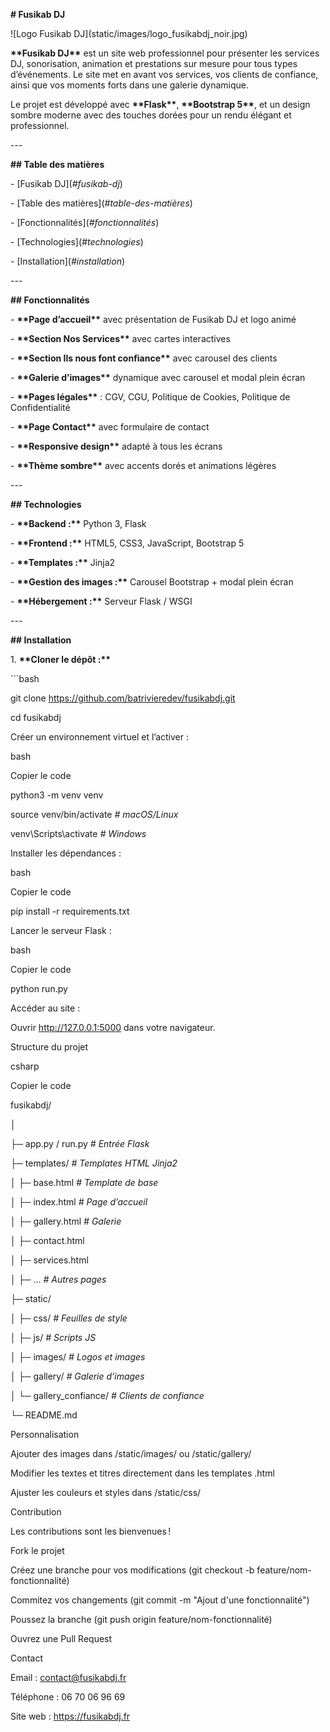 **\# Fusikab DJ**



!\[Logo Fusikab DJ\](static/images/logo\_fusikabdj\_noir.jpg)



**\*\*Fusikab DJ\*\*** est un site web professionnel pour présenter les services DJ, sonorisation, animation et prestations sur mesure pour tous types d’événements. Le site met en avant vos services, vos clients de confiance, ainsi que vos moments forts dans une galerie dynamique.



Le projet est développé avec **\*\*Flask\*\***, **\*\*Bootstrap 5\*\***, et un design sombre moderne avec des touches dorées pour un rendu élégant et professionnel.



\---



**\## Table des matières**



\- \[Fusikab DJ\](_#fusikab-dj_)

\- \[Table des matières\](_#table-des-matières_)

\- \[Fonctionnalités\](_#fonctionnalités_)

\- \[Technologies\](_#technologies_)

\- \[Installation\](_#installation_)



\---



**\## Fonctionnalités**



\- **\*\*Page d’accueil\*\*** avec présentation de Fusikab DJ et logo animé

\- **\*\*Section Nos Services\*\*** avec cartes interactives

\- **\*\*Section Ils nous font confiance\*\*** avec carousel des clients

\- **\*\*Galerie d’images\*\*** dynamique avec carousel et modal plein écran

\- **\*\*Pages légales\*\*** : CGV, CGU, Politique de Cookies, Politique de Confidentialité

\- **\*\*Page Contact\*\*** avec formulaire de contact

\- **\*\*Responsive design\*\*** adapté à tous les écrans

\- **\*\*Thème sombre\*\*** avec accents dorés et animations légères



\---



**\## Technologies**



\- **\*\*Backend :\*\*** Python 3, Flask

\- **\*\*Frontend :\*\*** HTML5, CSS3, JavaScript, Bootstrap 5

\- **\*\*Templates :\*\*** Jinja2

\- **\*\*Gestion des images :\*\*** Carousel Bootstrap + modal plein écran

\- **\*\*Hébergement :\*\*** Serveur Flask / WSGI



\---



**\## Installation**



1\. **\*\*Cloner le dépôt :\*\***



\`\`\`bash

git clone https://github.com/batrivieredev/fusikabdj.git

cd fusikabdj

Créer un environnement virtuel et l’activer :



bash

Copier le code

python3 \-m venv venv

source venv/bin/activate _\# macOS/Linux_

venv\\Scripts\\activate _\# Windows_

Installer les dépendances :



bash

Copier le code

pip install \-r requirements.txt

Lancer le serveur Flask :



bash

Copier le code

python run.py

Accéder au site :



Ouvrir http://127.0.0.1:5000 dans votre navigateur.



Structure du projet

csharp

Copier le code

fusikabdj/

│

├─ app.py / run.py _\# Entrée Flask_

├─ templates/ _\# Templates HTML Jinja2_

│ ├─ base.html _\# Template de base_

│ ├─ index.html _\# Page d’accueil_

│ ├─ gallery.html _\# Galerie_

│ ├─ contact.html

│ ├─ services.html

│ ├─ ... _\# Autres pages_

├─ static/

│ ├─ css/ _\# Feuilles de style_

│ ├─ js/ _\# Scripts JS_

│ ├─ images/ _\# Logos et images_

│ ├─ gallery/ _\# Galerie d’images_

│ └─ gallery\_confiance/ _\# Clients de confiance_

└─ README.md

Personnalisation

Ajouter des images dans /static/images/ ou /static/gallery/



Modifier les textes et titres directement dans les templates .html



Ajuster les couleurs et styles dans /static/css/



Contribution

Les contributions sont les bienvenues !



Fork le projet



Créez une branche pour vos modifications (git checkout \-b feature/nom-fonctionnalité)



Commitez vos changements (git commit \-m "Ajout d'une fonctionnalité")



Poussez la branche (git push origin feature/nom-fonctionnalité)



Ouvrez une Pull Request



Contact

Email : contact@fusikabdj.fr



Téléphone : 06 70 06 96 69



Site web : https://fusikabdj.fr

